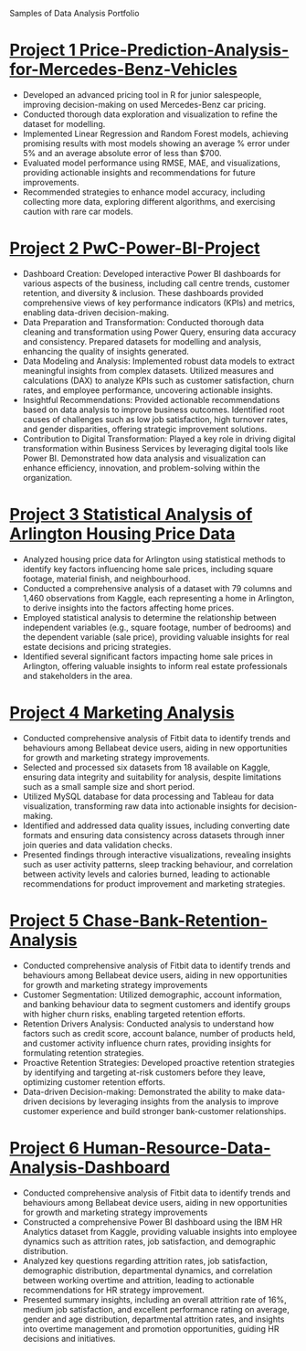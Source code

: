 Samples of Data Analysis Portfolio

# [Project 1  Price-Prediction-Analysis-for-Mercedes-Benz-Vehicles](https://github.com/zizou-io/Price-Prediction-Analysis-for-Mercedes-Benz-Vehicles)
- Developed an advanced pricing tool in R for junior salespeople, improving decision-making on used Mercedes-Benz car pricing.
- Conducted thorough data exploration and visualization to refine the dataset for modelling.
- Implemented Linear Regression and Random Forest models, achieving promising results with most models showing an average % error under 5% and an average absolute error of less than $700.
- Evaluated model performance using RMSE, MAE, and visualizations, providing actionable insights and recommendations for future improvements.
- Recommended strategies to enhance model accuracy, including collecting more data, exploring different algorithms, and exercising caution with rare car models.

 # [Project 2 PwC-Power-BI-Project](https://github.com/zizou-io/PwC-Power-BI-Project) 
 - Dashboard Creation: Developed interactive Power BI dashboards for various aspects of the business, including call centre trends, customer retention, and diversity & inclusion. These dashboards provided comprehensive views of key performance indicators (KPIs) and metrics, enabling data-driven decision-making.
 - Data Preparation and Transformation: Conducted thorough data cleaning and transformation using Power Query, ensuring data accuracy and consistency. Prepared datasets for modelling and analysis, enhancing the quality of insights generated.
 - Data Modeling and Analysis: Implemented robust data models to extract meaningful insights from complex datasets. Utilized measures and calculations (DAX) to analyze KPIs such as customer satisfaction, churn rates, and employee performance, uncovering actionable insights.
 - Insightful Recommendations: Provided actionable recommendations based on data analysis to improve business outcomes. Identified root causes of challenges such as low job satisfaction, high turnover rates, and gender disparities, offering strategic improvement solutions.
 - Contribution to Digital Transformation: Played a key role in driving digital transformation within Business Services by leveraging digital tools like Power BI. Demonstrated how data analysis and visualization can enhance efficiency, innovation, and problem-solving within the organization.


# [Project 3 Statistical Analysis of Arlington Housing Price Data](https://github.com/zizou-io/Statistical-Analysis)
- Analyzed housing price data for Arlington using statistical methods to identify key factors influencing home sale prices, including square footage, material finish, and neighbourhood.
- Conducted a comprehensive analysis of a dataset with 79 columns and 1,460 observations from Kaggle, each representing a home in Arlington, to derive insights into the factors affecting home prices.
- Employed statistical analysis to determine the relationship between independent variables (e.g., square footage, number of bedrooms) and the dependent variable (sale price), providing valuable insights for real estate decisions and pricing strategies.
- Identified several significant factors impacting home sale prices in Arlington, offering valuable insights to inform real estate professionals and stakeholders in the area.

# [Project 4 Marketing Analysis](https://github.com/zizou-io/Marketing-Analysis-Using-SQL-Tableau)
- Conducted comprehensive analysis of Fitbit data to identify trends and behaviours among Bellabeat device users, aiding in new opportunities for growth and marketing strategy improvements.
- Selected and processed six datasets from 18 available on Kaggle, ensuring data integrity and suitability for analysis, despite limitations such as a small sample size and short period.
- Utilized MySQL database for data processing and Tableau for data visualization, transforming raw data into actionable insights for decision-making.
- Identified and addressed data quality issues, including converting date formats and ensuring data consistency across datasets through inner join queries and data validation checks.
- Presented findings through interactive visualizations, revealing insights such as user activity patterns, sleep tracking behaviour, and correlation between activity levels and calories burned, leading to actionable recommendations for product improvement and marketing strategies.

 # [Project 5 Chase-Bank-Retention-Analysis](https://github.com/zizou-io/Chase-Bank-Retention-Analysis-Using-Power-BI) 
 - Conducted comprehensive analysis of Fitbit data to identify trends and behaviours among Bellabeat device users, aiding in new opportunities for growth and marketing strategy improvements
 - Customer Segmentation: Utilized demographic, account information, and banking behaviour data to segment customers and identify groups with higher churn risks, enabling targeted retention efforts.
 - Retention Drivers Analysis: Conducted analysis to understand how factors such as credit score, account balance, number of products held, and customer activity influence churn rates, providing insights for formulating retention strategies.
 - Proactive Retention Strategies: Developed proactive retention strategies by identifying and targeting at-risk customers before they leave, optimizing customer retention efforts.
 - Data-driven Decision-making: Demonstrated the ability to make data-driven decisions by leveraging insights from the analysis to improve customer experience and build stronger bank-customer relationships.


 # [Project 6 Human-Resource-Data-Analysis-Dashboard](https://github.com/zizou-io/Human-Resource-Data-Analysis-Dashboard) 
 - Conducted comprehensive analysis of Fitbit data to identify trends and behaviours among Bellabeat device users, aiding in new opportunities for growth and marketing strategy improvements
 - Constructed a comprehensive Power BI dashboard using the IBM HR Analytics dataset from Kaggle, providing valuable insights into employee dynamics such as attrition rates, job satisfaction, and demographic distribution.
 - Analyzed key questions regarding attrition rates, job satisfaction, demographic distribution, departmental dynamics, and correlation between working overtime and attrition, leading to actionable recommendations for HR strategy improvement.
 - Presented summary insights, including an overall attrition rate of 16%, medium job satisfaction, and excellent performance rating on average, gender and age distribution, departmental attrition rates, and insights into overtime management and promotion opportunities, guiding HR decisions and initiatives.
